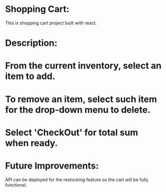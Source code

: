 <h1>Shopping Cart:</h1> This is shopping cart project built with react.
<h1>Description:</h1> 
<h1> From the current inventory, select an item to add. </h1>
<h1> To remove an item, select such item for the drop-down menu to delete. </h1>
<h1> Select 'CheckOut' for total sum when ready. </h1>
<h1>Future Improvements:</h1> API can be deployed for the restocking feature so the cart will be fully functional.
